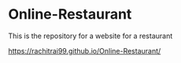 # Online-Restaurant
This is the repository for a website for a restaurant

https://rachitrai99.github.io/Online-Restaurant/

